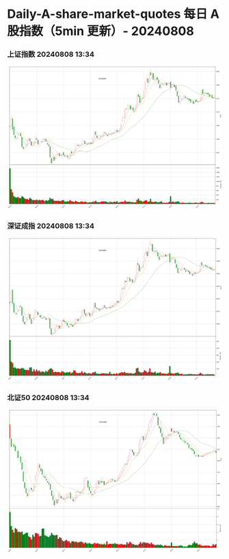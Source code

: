 
# Daily-A-share-market-quotes 每日 A 股指数（5min 更新）- 20240808

### 上证指数 20240808 13:34
![](./fig/2024/8/20240808-sh000001.png)

### 深证成指 20240808 13:34
![](./fig/2024/8/20240808-sz399001.png)

### 北证50 20240808 13:34
![](./fig/2024/8/20240808-bj899050.png)
